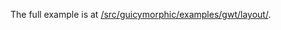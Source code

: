 The full example is at [/src/guicymorphic/examples/gwt/layout/](http://guicymorphic.googlecode.com/svn/trunk/examples/src/guicymorphic/examples/gwt/layout/).